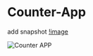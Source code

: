 # Counter-App

add snapshot
[!image](./counter/src/assets/counter.png)

![Counter APP](counter.png?raw=true "Counter APP")
